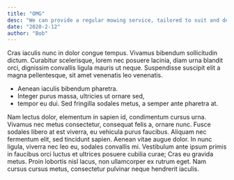 ```yaml
---
title: "OMG"
desc: "We can provide a regular mowing service, tailored to suit and designed to keep your lawns and property looking tidy and well presented."
date: "2020-2-12"
author: "Bob"
---
```


Cras iaculis nunc in dolor congue tempus. Vivamus bibendum sollicitudin dictum. Curabitur scelerisque, lorem nec posuere lacinia, diam urna blandit orci, dignissim convallis ligula mauris ut neque. Suspendisse suscipit elit a magna pellentesque, sit amet venenatis leo venenatis.

- Aenean iaculis bibendum pharetra.
- Integer purus massa, ultricies ut ornare sed,
- tempor eu dui. Sed fringilla sodales metus, a semper ante pharetra at.

Nam lectus dolor, elementum in sapien id, condimentum cursus urna. Vivamus nec metus consectetur, consequat felis a, ornare nunc. Fusce sodales libero at est viverra, eu vehicula purus faucibus. Aliquam nec fermentum elit, sed tincidunt sapien. Aenean vitae augue dolor. In nunc ligula, viverra nec leo eu, sodales convallis mi. Vestibulum ante ipsum primis in faucibus orci luctus et ultrices posuere cubilia curae; Cras eu gravida metus. Proin lobortis nisl lacus, non ullamcorper ex rutrum eget. Nam cursus cursus metus, consectetur pulvinar neque hendrerit iaculis.
